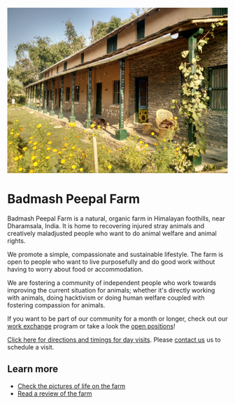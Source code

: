 <!--
Title: Badmash Peepal Farm
-->
![Farm Image](/images/header-bp.jpg)

Badmash Peepal Farm
==========

Badmash Peepal Farm is a natural, organic farm in Himalayan foothills, near Dharamsala, India. It is home to recovering injured stray animals and creatively maladjusted people who want to do animal welfare and animal rights. 

We promote a simple, compassionate and sustainable lifestyle. The farm is open to people who want to live purposefully and do good work without having to worry about food or accommodation. 

We are fostering a community of independent people who work towards improving the current situation for animals; whether it's directly working with animals, doing hacktivism or doing human welfare coupled with fostering compassion for animals. 

If you want to be part of our community for a month or longer, check out our [work exchange](/?p=workexchange) program or take a look the [open positions](/?p=positions)! 

[Click here for directions and timings for day visits](?p=directions#day). Please [contact us](/?p=contact) us to schedule a visit.

## Learn more

* [Check the pictures of life on the farm](https://www.facebook.com/groups/badmashpeepal/photos/ "Facebook group photos")
* [Read a review of the farm](https://180daysofindia.wordpress.com/2015/09/22/badmash-peepal-farm/)
